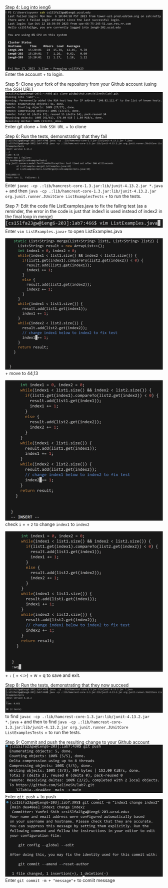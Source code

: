 
Step 4: Log into ieng6
![Image](4-1.jpg)
Enter the account + <enter> to login.

Step 5: Clone your fork of the repository from your Github account (using the SSH URL)
![Image](4-2.jpg)
Enter git clone + link  ```SSH URL``` + <enter> to clone

Step 6: Run the tests, demonstrating that they fail
![Image](4-3.jpg)
Enter ```javac -cp .:lib/hamcrest-core-1.3.jar:lib/junit-4.13.2.jar *.java``` + <enter> and then ```java -cp .:lib/hamcrest-core-1.3.jar:lib/junit-4.13.2.jar org.junit.runner.JUnitCore ListExamplesTests``` + <enter> to run the tests.



Step 7: Edit the code file ListExamples.java to fix the failing test (as a reminder, the error in the code is just that index1 is used instead of index2 in the final loop in merge)
![Image](4-4.jpg)
Enter ```vim ListExamples.java```+<enter> to open ListExamples.java

![Image](4-12.jpg)
<up><up><up><up><up><up><up>+<left><left><left><left><left><left><left> move to 44,13

![Image](4-6.jpg)
check ```i``` + <backspace> + ```2``` to change ```index1``` to ```index2``` 

![Image](4-7.jpg)
<esc> + ```:``` (<shift> + <:>) + w + q to save and exit.


Step 8: Run the tests, demonstrating that they now succeed
![Image](4-8.jpg)
<up><up> to find ```javac -cp .:lib/hamcrest-core-1.3.jar:lib/junit-4.13.2.jar *.java``` + <enter> and then  <up><up> to find ```java -cp .:lib/hamcrest-core-1.3.jar:lib/junit-4.13.2.jar org.junit.runner.JUnitCore ListExamplesTests``` + <enter> to run the tests.

Step 9: Commit and push the resulting change to your Github account
![Image](4-9.jpg)
Enter ```git push``` +<enter> to push
![Image](4-11.jpg)
Enter ```git commit -m + "message"```+<enter> to comiit message

